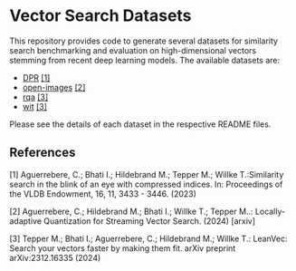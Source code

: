 # Vector Search Datasets

This repository provides code to generate several datasets for similarity search benchmarking and evaluation on 
high-dimensional vectors stemming from recent deep learning models. The available datasets are:

* [DPR](dpr/README.md) [[1]](#1)
* [open-images](openimages/README.md) [[2]](#2)
* [rqa](rqa/README.md) [[3]](#3)
* [wit](wit/README.md) [[3]](#3)

Please see the details of each dataset in the respective README files.

## References

<a id="1">[1]</a>
Aguerrebere, C.; Bhati I.; Hildebrand M.; Tepper M.; Willke T.:Similarity search in the blink of an eye with compressed
indices. In: Proceedings of the VLDB Endowment, 16, 11, 3433 - 3446. (2023)

<a id="2">[2]</a>
Aguerrebere, C.; Hildebrand M.; Bhati I.; Willke T.; Tepper M..: Locally-adaptive Quantization for Streaming Vector
Search. (2024) [arxiv]

<a id="3">[3]</a>
Tepper M.; Bhati I.; Aguerrebere, C.; Hildebrand M.; Willke T.: LeanVec: Search your vectors faster by making them fit.
arXiv preprint arXiv:2312.16335 (2024)
